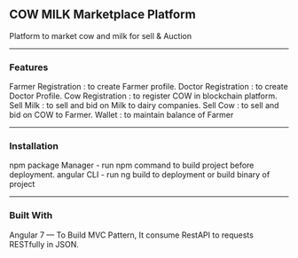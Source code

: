<h2>COW MILK Marketplace Platform</h2>
<p>Platform to market cow and milk for sell & Auction</p>

<hr>

<h3>Features</h3>
Farmer Registration : to create Farmer profile.
Doctor Registration : to create Doctor Profile.
Cow Registration : to register COW in blockchain platform.
Sell Milk : to sell and bid on Milk to dairy companies.
Sell Cow : to sell and bid on COW to Farmer.
Wallet : to maintain balance of Farmer

<hr>
<h3>Installation</h3>
npm package Manager - run npm command to build project before deployment.
angular CLI - run ng build to deployment or build binary of project

<hr>
<h3>Built With</h3>
Angular 7 — To Build MVC Pattern, It consume RestAPI to requests RESTfully in JSON. 
